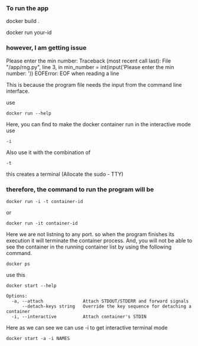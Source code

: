 ### To run the app

docker build .

docker run your-id

### however, I am getting issue 

Please enter the min number: Traceback (most recent call last):
  File "/app/rng.py", line 3, in <module>
    min_number = int(input('Please enter the min number: '))
EOFError: EOF when reading a line

This is because the program file needs the input from the command line interface.

use
```
docker run --help
```

Here, you can find to make the docker container run in the interactive mode use 

```
-i
```

Also use it with the combination of 

```
-t
```

this creates a terminal (Allocate the sudo - TTY)

### therefore, the command to run the program will be

```
docker run -i -t container-id
```

or 

```
docker run -it container-id
```


Here we are not listning to any port. so when the program 
finishes its execution it will terminate the container process.
And, you will not be able to see the container in the running 
container list by using the following command.

```
docker ps
```


use this 

```
docker start --help
```
```
Options:
  -a, --attach               Attach STDOUT/STDERR and forward signals
      --detach-keys string   Override the key sequence for detaching a container
  -i, --interactive          Attach container's STDIN
```

Here as we can see we can use -i to get interactive terminal mode

```
docker start -a -i NAMES
```





